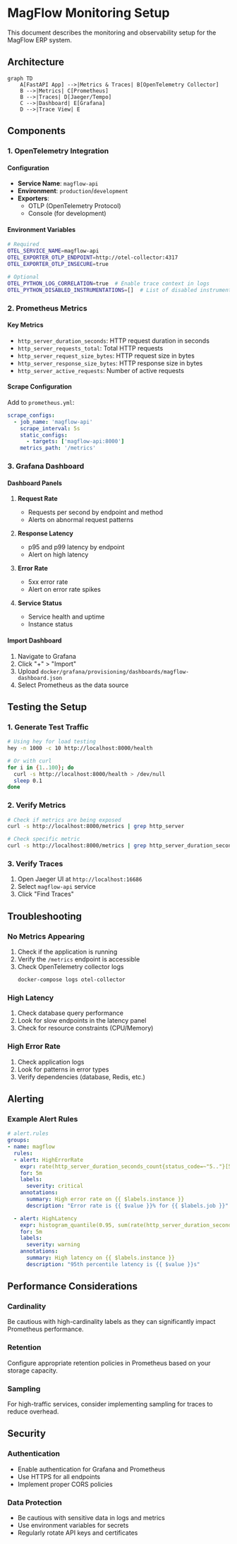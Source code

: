 # MagFlow Monitoring Setup

This document describes the monitoring and observability setup for the MagFlow ERP system.

## Architecture

```mermaid
graph TD
    A[FastAPI App] -->|Metrics & Traces| B[OpenTelemetry Collector]
    B -->|Metrics| C[Prometheus]
    B -->|Traces| D[Jaeger/Tempo]
    C -->|Dashboard| E[Grafana]
    D -->|Trace View| E
```

## Components

### 1. OpenTelemetry Integration

#### Configuration
- **Service Name**: `magflow-api`
- **Environment**: `production`/`development`
- **Exporters**:
  - OTLP (OpenTelemetry Protocol)
  - Console (for development)

#### Environment Variables
```bash
# Required
OTEL_SERVICE_NAME=magflow-api
OTEL_EXPORTER_OTLP_ENDPOINT=http://otel-collector:4317
OTEL_EXPORTER_OTLP_INSECURE=true

# Optional
OTEL_PYTHON_LOG_CORRELATION=true  # Enable trace context in logs
OTEL_PYTHON_DISABLED_INSTRUMENTATIONS=[]  # List of disabled instrumentations
```

### 2. Prometheus Metrics

#### Key Metrics
- `http_server_duration_seconds`: HTTP request duration in seconds
- `http_server_requests_total`: Total HTTP requests
- `http_server_request_size_bytes`: HTTP request size in bytes
- `http_server_response_size_bytes`: HTTP response size in bytes
- `http_server_active_requests`: Number of active requests

#### Scrape Configuration
Add to `prometheus.yml`:
```yaml
scrape_configs:
  - job_name: 'magflow-api'
    scrape_interval: 5s
    static_configs:
      - targets: ['magflow-api:8000']
    metrics_path: '/metrics'
```

### 3. Grafana Dashboard

#### Dashboard Panels
1. **Request Rate**
   - Requests per second by endpoint and method
   - Alerts on abnormal request patterns

2. **Response Latency**
   - p95 and p99 latency by endpoint
   - Alert on high latency

3. **Error Rate**
   - 5xx error rate
   - Alert on error rate spikes

4. **Service Status**
   - Service health and uptime
   - Instance status

#### Import Dashboard
1. Navigate to Grafana
2. Click "+" > "Import"
3. Upload `docker/grafana/provisioning/dashboards/magflow-dashboard.json`
4. Select Prometheus as the data source

## Testing the Setup

### 1. Generate Test Traffic
```bash
# Using hey for load testing
hey -n 1000 -c 10 http://localhost:8000/health

# Or with curl
for i in {1..100}; do
  curl -s http://localhost:8000/health > /dev/null
  sleep 0.1
done
```

### 2. Verify Metrics
```bash
# Check if metrics are being exposed
curl -s http://localhost:8000/metrics | grep http_server

# Check specific metric
curl -s http://localhost:8000/metrics | grep http_server_duration_seconds_count
```

### 3. Verify Traces
1. Open Jaeger UI at `http://localhost:16686`
2. Select `magflow-api` service
3. Click "Find Traces"

## Troubleshooting

### No Metrics Appearing
1. Check if the application is running
2. Verify the `/metrics` endpoint is accessible
3. Check OpenTelemetry collector logs
   ```bash
   docker-compose logs otel-collector
   ```

### High Latency
1. Check database query performance
2. Look for slow endpoints in the latency panel
3. Check for resource constraints (CPU/Memory)

### High Error Rate
1. Check application logs
2. Look for patterns in error types
3. Verify dependencies (database, Redis, etc.)

## Alerting

### Example Alert Rules
```yaml
# alert.rules
groups:
- name: magflow
  rules:
  - alert: HighErrorRate
    expr: rate(http_server_duration_seconds_count{status_code=~"5.."}[5m]) / rate(http_server_duration_seconds_count[5m]) > 0.05
    for: 5m
    labels:
      severity: critical
    annotations:
      summary: High error rate on {{ $labels.instance }}
      description: "Error rate is {{ $value }}% for {{ $labels.job }}"

  - alert: HighLatency
    expr: histogram_quantile(0.95, sum(rate(http_server_duration_seconds_bucket[1m])) by (le)) > 1
    for: 5m
    labels:
      severity: warning
    annotations:
      summary: High latency on {{ $labels.instance }}
      description: "95th percentile latency is {{ $value }}s"
```

## Performance Considerations

### Cardinality
Be cautious with high-cardinality labels as they can significantly impact Prometheus performance.

### Retention
Configure appropriate retention policies in Prometheus based on your storage capacity.

### Sampling
For high-traffic services, consider implementing sampling for traces to reduce overhead.

## Security

### Authentication
- Enable authentication for Grafana and Prometheus
- Use HTTPS for all endpoints
- Implement proper CORS policies

### Data Protection
- Be cautious with sensitive data in logs and metrics
- Use environment variables for secrets
- Regularly rotate API keys and certificates
